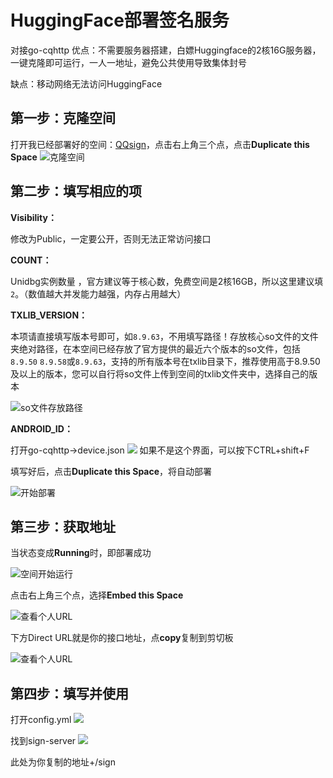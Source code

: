 # HuggingFace部署签名服务

对接go-cqhttp
优点：不需要服务器搭建，白嫖Huggingface的2核16G服务器，一键克隆即可运行，一人一地址，避免公共使用导致集体封号

缺点：移动网络无法访问HuggingFace

## 第一步：克隆空间

打开我已经部署好的空间：[QQsign](https://huggingface.co/spaces/CikeyQI/QQsign)，点击右上角三个点，点击**Duplicate this Space**
![克隆空间](https://img-blog.csdnimg.cn/67fdeed3858c48d7858e79410e1ba0a3.png)

## 第二步：填写相应的项

 **Visibility：**
 
 修改为Public，一定要公开，否则无法正常访问接口
 
 **COUNT：**
 
 Unidbg实例数量 ，官方建议等于核心数，免费空间是2核16GB，所以这里建议填`2`。（数值越大并发能力越强，内存占用越大）
 
 **TXLIB_VERSION：**
 
 本项请直接填写版本号即可，如`8.9.63`，不用填写路径！存放核心so文件的文件夹绝对路径，在本空间已经存放了官方提供的最近六个版本的so文件，包括`8.9.50` `8.9.58`或`8.9.63`，支持的所有版本号在txlib目录下，推荐使用高于8.9.50及以上的版本，您可以自行将so文件上传到空间的txlib文件夹中，选择自己的版本
 
![so文件存放路径](https://i.postimg.cc/jSDtXcVd/version.png)

**ANDROID_ID：**

打开go-cqhttp→device.json
![](https://alancn.gitee.io/post-images/1689270030213.png)
如果不是这个界面，可以按下CTRL+shift+F

填写好后，点击**Duplicate this Space**，将自动部署

![开始部署](https://img-blog.csdnimg.cn/121ba7ea6c124d91966ffd5131b30c69.png)

## 第三步：获取地址

当状态变成**Running**时，即部署成功

![空间开始运行](https://img-blog.csdnimg.cn/4864f13caff1466d982b91023b91da56.png)

点击右上角三个点，选择**Embed this Space**

![查看个人URL](https://img-blog.csdnimg.cn/bf7fc6cf3ab94290bdee765660ca5cf9.png)

下方Direct URL就是你的接口地址，点**copy**复制到剪切板

![查看个人URL](https://img-blog.csdnimg.cn/3b310c17ebb0496aac36a4ef40d0c8ee.png)

## 第四步：填写并使用

打开config.yml
![](https://alancn.gitee.io/post-images/1689269641506.png)

找到sign-server
![](https://alancn.gitee.io/post-images/1689269645293.png)

此处为你复制的地址+/sign     

